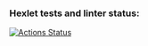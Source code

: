 ### Hexlet tests and linter status:
[![Actions Status](https://github.com/glvrzZZ/frontend-project-44/workflows/hexlet-check/badge.svg)](https://github.com/glvrzZZ/frontend-project-44/actions)